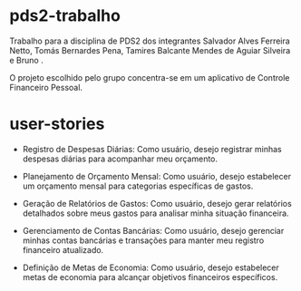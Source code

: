 # pds2-trabalho
Trabalho para a disciplina de PDS2 dos integrantes Salvador Alves Ferreira Netto, Tomás Bernardes Pena, Tamires Balcante Mendes de Aguiar Silveira e Bruno .

O projeto escolhido pelo grupo concentra-se em um aplicativo de Controle Financeiro Pessoal.

# user-stories

- Registro de Despesas Diárias: Como usuário, desejo registrar minhas despesas diárias para acompanhar meu orçamento.

- Planejamento de Orçamento Mensal: Como usuário, desejo estabelecer um orçamento mensal para categorias específicas de gastos.

- Geração de Relatórios de Gastos: Como usuário, desejo gerar relatórios detalhados sobre meus gastos para analisar minha situação financeira.

- Gerenciamento de Contas Bancárias: Como usuário, desejo gerenciar minhas contas bancárias e transações para manter meu registro financeiro atualizado.

- Definição de Metas de Economia: Como usuário, desejo estabelecer metas de economia para alcançar objetivos financeiros específicos.